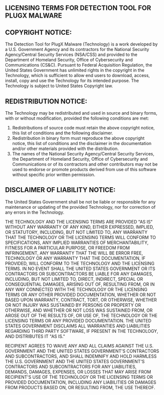 <h2>LICENSING TERMS FOR DETECTION TOOL FOR PLUGX MALWARE</h2>

<h2>COPYRIGHT NOTICE:</h2>
The Detection Tool for PlugX Malware (Technology) is a work developed by a U.S. Government Agency and its contractors for the National Security Agency/Central Security Services
(NSA/CSS) and provided to the Department of Homeland Security, Office of Cybersecurity and Communications (CS&C).  Pursuant
to Federal Acquisition Regulation, the United States Government  has unlimited rights in the copyright in the Technology,
which is sufficient to allow end users to download, access, install, copy and use the Technology for its intended purpose. 
The Technology is subject to United States Copyright law. 

<h2>REDISTRIBUTION NOTICE:</h2>
The Technology may be redistributed
and used in source and binary forms, with or without modification, provided the
following conditions are met:

<ol type="1">
<li>Redistributions of source code must retain the above copyright notice, this list of conditions and the following disclaimer.</li>

<li>Redistribution in binary form must reproduce the above copyright notice, this list of conditions and the disclaimer in the documentation and/or other materials
provided with the distribution.</li>

<li>The names of the National Security Agency/Central Security Services, the Department of Homeland Security, Office of Cybersecurity and Communications or of its
contractors and other contributors may not be used to endorse or promote products derived from use of this software without specific prior written
permission.</li>
</ol>

<h2>DISCLAIMER OF LIABILITY NOTICE:</h2>
The United States Government shall be not be liable or responsible for any maintenance or
updating of the provided Technology, nor for correction of any errors in the Technology.

THE TECHNOLOGY AND
THE LICENSING TERMS ARE PROVIDED "AS IS" WITHOUT ANY WARRANTY OF ANY KIND,
EITHER EXPRESSED, IMPLIED, OR STATUTORY, INCLUDING, BUT NOT LIMITED TO, ANY
WARRANTY THAT THE TECHNOLOGY OR THE LICENSING TERMS WILL CONFORM TO SPECIFICATIONS,
ANY IMPLIED WARRANTIES OF MERCHANTABILITY, FITNESS FOR A PARTICULAR PURPOSE, OR
FREEDOM FROM INFRINGEMENT, ANY WARRANTY THAT THE WILL BE ERROR FREE, TECHNOLOGY
OR ANY WARRANTY THAT THE DOCUMENTATION, IF PROVIDED, WILL CONFORM TO THE TECHNOLOGY
AND THE LICENSING TERMS.  IN NO EVENT
SHALL THE UNITED STATES GOVERNMENT OR ITS CONTRACTORS OR SUBCONTRACTORS BE
LIABLE FOR ANY DAMAGES, INCLUDING, BUT NOT LIMITED TO, DIRECT, INDIRECT,
SPECIAL OR CONSEQUENTIAL DAMAGES, ARISING OUT OF, RESULTING FROM, OR IN ANY WAY
CONNECTED WITH THE TECHNOLOGY OR THE LICENSING TERMS OR ANY OTHER PROVIDED
DOCUMENTATION, WHETHER OR NOT BASED UPON WARRANTY, CONTRACT, TORT, OR
OTHERWISE, WHETHER OR NOT INJURY WAS SUSTAINED BY PERSONS OR PROPERTY OR
OTHERWISE, AND WHETHER OR NOT LOSS WAS SUSTAINED FROM, OR AROSE OUT OF THE
RESULTS OF, OR USE OF, THE TECHNOLOGY OR THE LICENSING TERMS OR ANY PROVIDED
DOCUMENTATION. THE UNITED STATES GOVERNMENT DISCLAIMS ALL WARRANTIES AND
LIABILITIES REGARDING THIRD PARTY SOFTWARE, IF PRESENT IN THE TECHNOLOGY, AND
DISTRIBUTES IT "AS IS."

RECIPIENT
AGREES TO WAIVE ANY AND ALL CLAIMS AGAINST THE U.S. GOVERNMENT AND THE UNITED
STATES GOVERNMENT'S CONTRACTORS AND SUBCONTRACTORS, AND SHALL INDEMNIFY AND
HOLD HARMLESS THE U.S. GOVERNMENT AND THE UNITED STATES GOVERNMENT'S
CONTRACTORS AND SUBCONTRACTORS FOR ANY LIABILITIES, DEMANDS, DAMAGES, EXPENSES,
OR LOSSES THAT MAY ARISE FROM RECIPIENT'S USE OF THE TECHNOLOGY OR THE
LICENSING TERMS OR PROVIDED DOCUMENTATION, INCLUDING ANY LIABILITIES OR DAMAGES
FROM PRODUCTS BASED ON, OR RESULTING FROM, THE USE THEREOF.

